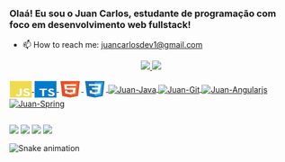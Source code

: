 ### Olaá! Eu sou o Juan Carlos, estudante de programação com foco em desenvolvimento web fullstack!

- 📫 How to reach me: juancarlosdev1@gmail.com

<div align="center">
  <a href="https://github.com/eu-juancarlos">
  <img height="180em" src="https://github-readme-stats.vercel.app/api?username=eu-juancarlos&show_icons=true&theme=github_dark&include_all_commits=true&count_private=true"/>
  <img height="180em" src="https://github-readme-stats.vercel.app/api/top-langs/?username=eu-juancarlos&layout=compact&langs_count=7&theme=github_dark"/>
</div>
</div>
<div style="display: inline_block"><br>
  <img align="center" alt="Juan-Js" height="30" width="40" src="https://raw.githubusercontent.com/devicons/devicon/master/icons/javascript/javascript-plain.svg">
  <img align="center" alt="Juan-Ts" height="30" width="40" src="https://raw.githubusercontent.com/devicons/devicon/master/icons/typescript/typescript-plain.svg">
  <img align="center" alt="Juan-HTML" height="30" width="40" src="https://raw.githubusercontent.com/devicons/devicon/master/icons/html5/html5-original.svg">
  <img align="center" alt="Juan-CSS" height="30" width="40" src="https://raw.githubusercontent.com/devicons/devicon/master/icons/css3/css3-original.svg">
  <img align="center" alt="Juan-Java" height="45" width="40" src="https://cdn.jsdelivr.net/gh/devicons/devicon/icons/java/java-original-wordmark.svg"/>
  <img align="center" alt="Juan-Git" height="30" width="40" src="https://cdn.jsdelivr.net/gh/devicons/devicon/icons/git/git-original.svg"/>
  <img align="center" alt="Juan-Angularjs" height="30" width="40" src="https://cdn.jsdelivr.net/gh/devicons/devicon/icons/angularjs/angularjs-plain.svg"/>
  <img align="center" alt="Juan-Spring" height="30" width="40" src="https://cdn.jsdelivr.net/gh/devicons/devicon/icons/spring/spring-original.svg"/>
</div>
  
  ##
 
<div> 
  <a href="https://instagram.com/devjuan_" target="_blank"><img src="https://img.shields.io/badge/-Instagram-%23E4405F?style=for-the-badge&logo=instagram&logoColor=white" target="_blank"></a>
 <a href="https://discord.com/channels/juancarlos#4990" target="_blank"><img src="https://img.shields.io/badge/Discord-7289DA?style=for-the-badge&logo=discord&logoColor=white" target="_blank"></a> 
  <a href = "mailto:juandasilva.eu@gmail.com"><img src="https://img.shields.io/badge/-Gmail-%23333?style=for-the-badge&logo=gmail&logoColor=white" target="_blank"></a>
  <a href="https://www.linkedin.com/in/eu-juancarlos" target="_blank"><img src="https://img.shields.io/badge/-LinkedIn-%230077B5?style=for-the-badge&logo=linkedin&logoColor=white" target="_blank"></a> 
  
  ![Snake animation](https://github.com/mainJuan/mainJuan/blob/output/github-contribution-grid-snake.svg)
</div>
  
  
